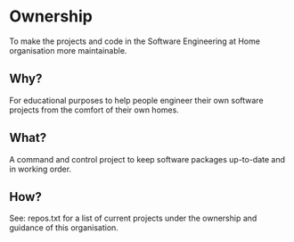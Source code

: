 # Ownership

To make the projects and code in the Software Engineering at Home organisation more maintainable.

## Why?

For educational purposes to help people engineer their own software projects from the comfort of their own homes.

## What?

A command and control project to keep software packages up-to-date and in working order.

## How?

See: repos.txt for a list of current projects under the ownership and guidance of this organisation.


